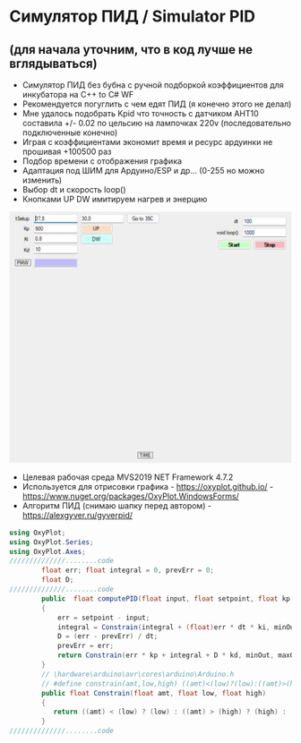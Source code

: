 # Симулятор ПИД / Simulator PID
## (для начала уточним, что в код лучше не вглядываться)
* Симулятор ПИД без бубна с ручной подборкой коэффициентов для инкубатора на С++ to С# WF
* Рекомендуется погуглить с чем едят ПИД (я конечно этого не делал)
* Мне удалось подобрать Kpid что точность с датчиком AHT10 составила +/- 0.02 по цельсию на лампочках 220v (последовательно подключенные конечно)
* Играя с коэффициентами экономит время и ресурс ардуинки не прошивая +100500 раз
* Подбор времени с отображения графика
* Адаптация под ШИМ для Ардуино/ESP и др... (0-255 но можно изменить) 
* Выбор dt и скорость loop()
* Кнопками UP DW имитируем нагрев и энерцию

![SCREEN](https://github.com/ValeraFurman/PID/blob/main/PID%20TEST.gif?raw=true)
* Целевая рабочая среда MVS2019 NET Framework 4.7.2
* Используется для отрисовки графика - https://oxyplot.github.io/ - https://www.nuget.org/packages/OxyPlot.WindowsForms/
* Алгоритм ПИД (снимаю шапку перед автором) - https://alexgyver.ru/gyverpid/

```c#
using OxyPlot;
using OxyPlot.Series;
using OxyPlot.Axes;
//////////////........code
        float err; float integral = 0, prevErr = 0;
        float D;
//////////////........code
        public  float computePID(float input, float setpoint, float kp, float ki, float kd, float dt, int minOut, int maxOut)
        {
            err = setpoint - input;
            integral = Constrain(integral + (float)err * dt * ki, minOut, maxOut);
            D = (err - prevErr) / dt;
            prevErr = err;
            return Constrain(err * kp + integral + D * kd, minOut, maxOut);
        }
        // \hardware\arduino\avr\cores\arduino\Arduino.h
        // #define constrain(amt,low,high) ((amt)<(low)?(low):((amt)>(high)?(high):(amt)))
        public float Constrain(float amt, float low, float high)
        {
           return ((amt) < (low) ? (low) : ((amt) > (high) ? (high) : (amt)));
        }
//////////////........code
```
